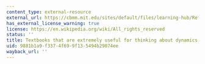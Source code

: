 ```yaml
---
content_type: external-resource
external_url: https://cbmm.mit.edu/sites/default/files/learning-hub/References.pdf
has_external_license_warning: true
license: https://en.wikipedia.org/wiki/All_rights_reserved
status: ''
title: Textbooks that are extremely useful for thinking about dynamics and stochasticity
uid: 9881b1a9-f337-4f69-9f13-5494b29074ee
wayback_url: ''
---
```

